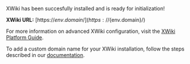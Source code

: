 XWiki has been succesfully installed and is ready for initialization!

**XWiki URL:** [https://${env.domain}/](https://${env.domain}/)

For more information on advanced XWiki configuration, visit the [XWiki Platform Guide](https://www.xwiki.org/xwiki/bin/view/Documentation/AdminGuide/Configuration/).
  
To add a custom domain name for your XWiki installation, follow the steps described in our [documentation](https://www.virtuozzo.com/application-platform-docs/custom-domains/).
